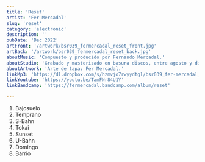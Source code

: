 ```yaml
---
title: 'Reset'
artist: 'Fer Mercadal'
slug: 'reset'
category: 'electronic'
description: ''
pubDate: 'Dec 2022'
artFront: '/artwork/bsr039_fermercadal_reset_front.jpg'
artBack: '/artwork/bsr039_fermercadal_reset_back.jpg'
aboutMusic: 'Compuesto y producido por Fernando Mercadal.' 
aboutStudio: 'Grabado y masterizado en basura discos, entre agosto y diciembre de 2022.'
aboutArtwork: 'Arte de tapa: Fer Mercadal.'
linkMp3: 'https://dl.dropbox.com/s/hzmvjo7rwyydtgl/bsr039_fer-mercadal_reset.zip'
linkYoutube: 'https://youtu.be/TamFNr84U1Y'
linkBandcamp: 'https://fermercadal.bandcamp.com/album/reset'

---
```


1. Bajosuelo
2. Temprano
3. S-Bahn
4. Tokai
5. Sunset
6. U-Bahn
7. Domingo
8. Barrio
